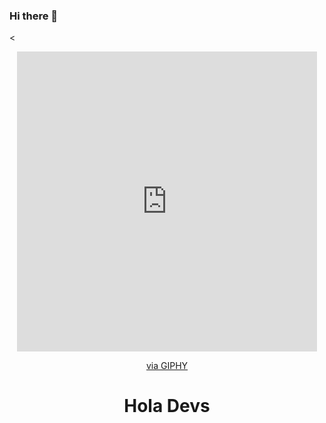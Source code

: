 ### Hi there 👋


<<div id="header" align="center">
    <iframe src="https://giphy.com/embed/RMNhH5yD96j8l98U10" width="480" height="480" frameBorder="0" class="giphy-embed" allowFullScreen></iframe><p><a href="https://giphy.com/gifs/Pepephone-pepe-pepephone-inimitable-RMNhH5yD96j8l98U10">via GIPHY</a></p>
<h1>Hola Devs</h1>
</div>


<!--
**johs7/johs7** is a ✨ _special_ ✨ repository because its `README.md` (this file) appears on your GitHub profile.

Here are some ideas to get you started:

- 🔭 I’m currently working on ...
- 🌱 I’m currently learning ...
- 👯 I’m looking to collaborate on ...
- 🤔 I’m looking for help with ...
- 💬 Ask me about ...
- 📫 How to reach me: ...
- 😄 Pronouns: ...
- ⚡ Fun fact: ...
-->
